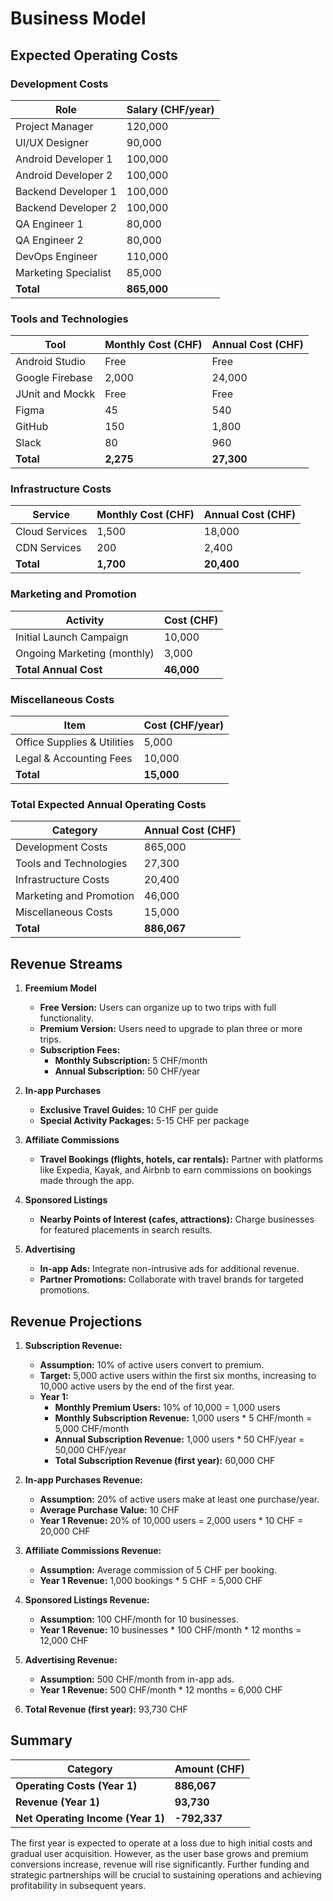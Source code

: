 # Business Model

## Expected Operating Costs

### Development Costs

| Role                | Salary (CHF/year) |
|---------------------|-------------------|
| Project Manager     | 120,000           |
| UI/UX Designer      | 90,000            |
| Android Developer 1 | 100,000           |
| Android Developer 2 | 100,000           |
| Backend Developer 1 | 100,000           |
| Backend Developer 2 | 100,000           |
| QA Engineer 1       | 80,000            |
| QA Engineer 2       | 80,000            |
| DevOps Engineer     | 110,000           |
| Marketing Specialist| 85,000            |
| **Total**           | **865,000**       |

### Tools and Technologies

| Tool                  | Monthly Cost (CHF) | Annual Cost (CHF) |
|-----------------------|--------------------|-------------------|
| Android Studio        | Free               | Free              |
| Google Firebase       | 2,000              | 24,000            |
| JUnit and Mockk       | Free               | Free              |
| Figma                 | 45                 | 540               |
| GitHub                | 150                | 1,800             |
| Slack                 | 80                 | 960               |
| **Total**             | **2,275**          | **27,300**        |

### Infrastructure Costs

| Service             | Monthly Cost (CHF) | Annual Cost (CHF) |
|---------------------|--------------------|-------------------|
| Cloud Services      | 1,500              | 18,000            |
| CDN Services        | 200                | 2,400             |
| **Total**           | **1,700**          | **20,400**        |

### Marketing and Promotion

| Activity                   | Cost (CHF)    |
|----------------------------|---------------|
| Initial Launch Campaign    | 10,000        |
| Ongoing Marketing (monthly)| 3,000         |
| **Total Annual Cost**      | **46,000**    |

### Miscellaneous Costs

| Item                     | Cost (CHF/year) |
|--------------------------|-----------------|
| Office Supplies & Utilities | 5,000           |
| Legal & Accounting Fees  | 10,000          |
| **Total**                | **15,000**      |

### Total Expected Annual Operating Costs

| Category                | Annual Cost (CHF) |
|-------------------------|-------------------|
| Development Costs       | 865,000           |
| Tools and Technologies  | 27,300            |
| Infrastructure Costs    | 20,400            |
| Marketing and Promotion | 46,000            |
| Miscellaneous Costs     | 15,000            |
| **Total**               | **886,067**       |

## Revenue Streams

1. **Freemium Model**
   - **Free Version:** Users can organize up to two trips with full functionality.
   - **Premium Version:** Users need to upgrade to plan three or more trips.
   - **Subscription Fees:**
     - **Monthly Subscription:** 5 CHF/month
     - **Annual Subscription:** 50 CHF/year

2. **In-app Purchases**
   - **Exclusive Travel Guides:** 10 CHF per guide
   - **Special Activity Packages:** 5-15 CHF per package

3. **Affiliate Commissions**
   - **Travel Bookings (flights, hotels, car rentals):** Partner with platforms like Expedia, Kayak, and Airbnb to earn commissions on bookings made through the app.

4. **Sponsored Listings**
   - **Nearby Points of Interest (cafes, attractions):** Charge businesses for featured placements in search results.

5. **Advertising**
   - **In-app Ads:** Integrate non-intrusive ads for additional revenue.
   - **Partner Promotions:** Collaborate with travel brands for targeted promotions.

## Revenue Projections

1. **Subscription Revenue:**
   - **Assumption:** 10% of active users convert to premium.
   - **Target:** 5,000 active users within the first six months, increasing to 10,000 active users by the end of the first year.
   - **Year 1:**
     - **Monthly Premium Users:** 10% of 10,000 = 1,000 users
     - **Monthly Subscription Revenue:** 1,000 users * 5 CHF/month = 5,000 CHF/month
     - **Annual Subscription Revenue:** 1,000 users * 50 CHF/year = 50,000 CHF/year
     - **Total Subscription Revenue (first year):** 60,000 CHF

2. **In-app Purchases Revenue:**
   - **Assumption:** 20% of active users make at least one purchase/year.
   - **Average Purchase Value:** 10 CHF
   - **Year 1 Revenue:** 20% of 10,000 users = 2,000 users * 10 CHF = 20,000 CHF

3. **Affiliate Commissions Revenue:**
   - **Assumption:** Average commission of 5 CHF per booking.
   - **Year 1 Revenue:** 1,000 bookings * 5 CHF = 5,000 CHF

4. **Sponsored Listings Revenue:**
   - **Assumption:** 100 CHF/month for 10 businesses.
   - **Year 1 Revenue:** 10 businesses * 100 CHF/month * 12 months = 12,000 CHF

5. **Advertising Revenue:**
   - **Assumption:** 500 CHF/month from in-app ads.
   - **Year 1 Revenue:** 500 CHF/month * 12 months = 6,000 CHF

6. **Total Revenue (first year):** 93,730 CHF

## Summary

| Category                 | Amount (CHF)   |
|--------------------------|----------------|
| **Operating Costs (Year 1)** | **886,067** |
| **Revenue (Year 1)**     | **93,730**     |
| **Net Operating Income (Year 1)** | **-792,337** |

The first year is expected to operate at a loss due to high initial costs and gradual user acquisition. However, as the user base grows and premium conversions increase, revenue will rise significantly. Further funding and strategic partnerships will be crucial to sustaining operations and achieving profitability in subsequent years.
